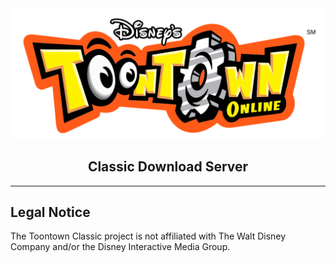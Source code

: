 <div align="center">
    <img src="/.github/toontown-logo.png">
    <h2>Classic Download Server</h2>
</div>
<hr/>

## Legal Notice

The Toontown Classic project is not affiliated with The Walt Disney Company and/or the Disney Interactive Media Group.